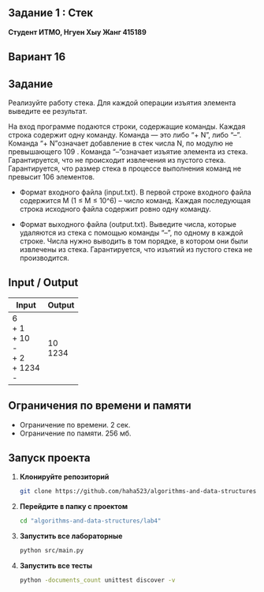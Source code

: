 ## Задание 1 : Стек 


**Студент ИТМО,  Нгуен Хыу Жанг  415189**  

## Вариант 16

## Задание

Реализуйте работу стека. Для каждой операции изъятия элемента выведите ее результат.

На вход программе подаются строки, содержащие команды. Каждая строка содержит одну команду. Команда — это либо “+ N”, либо “–”. Команда “+
N”означает добавление в стек числа N, по модулю не превышающего 109
. Команда “–”означает изъятие элемента из стека. Гарантируется, что не происходит
извлечения из пустого стека. Гарантируется, что размер стека в процессе выполнения команд не превысит 106
элементов.

- Формат входного файла (input.txt). В первой строке входного файла содержится M (1 ≤ M ≤ 10^6) – число команд. Каждая последующая строка
исходного файла содержит ровно одну команду.

- Формат выходного файла (output.txt). Выведите числа, которые удаляются из стека с помощью команды “–”, по одному в каждой строке. Числа нужно выводить в том порядке, в котором они были извлечены из стека. Гарантируется, что изъятий из пустого стека не производится.


  
## Input / Output 

| Input                                              | Output              |   
|----------------------------------------------------|---------------------|
| 6<br/>+ 1<br/>+ 10<br/>-<br/>+ 2<br/>+ 1234<br/>-  | 10<br/>1234         |




## Ограничения по времени и памяти

- Ограничение по времени. 2 сек.
- Ограничение по памяти. 256 мб.


## Запуск проекта
1. **Клонируйте репозиторий**
   ```bash
   git clone https://github.com/haha523/algorithms-and-data-structures.git
   ```
2. **Перейдите в папку с проектом**
   ```bash
   cd "algorithms-and-data-structures/lab4"
   ```
3. **Запустить все лабораторные**
    ```bash
   python src/main.py
   ```
4. **Запустить все тесты**
    ```bash
   python -documents_count unittest discover -v
   ```

